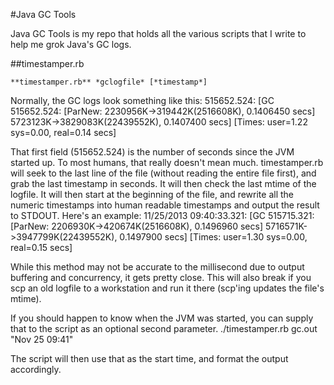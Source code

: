 #Java GC Tools

Java GC Tools is my repo that holds all the various scripts that I write to help me grok Java's GC logs.

##timestamper.rb

    **timestamper.rb** *gclogfile* [*timestamp*] 

Normally, the GC logs look something like this:
    515652.524: [GC 515652.524: [ParNew: 2230956K->319442K(2516608K), 0.1406450 secs] 5723123K->3829083K(22439552K), 0.1407400 secs] [Times: user=1.22 sys=0.00, real=0.14 secs]

That first field (515652.524) is the number of seconds since the JVM started up.  To most humans, that really doesn't mean much.  timestamper.rb will seek to the last line of the file (without reading the entire file first), and grab the last timestamp in seconds.  It will then check the last mtime of the logfile.  It will then start at the beginning of the file, and rewrite all the numeric timestamps into human readable timestamps and output the result to STDOUT.  Here's an example:
    11/25/2013 09:40:33.321: [GC 515715.321: [ParNew: 2206930K->420674K(2516608K), 0.1496960 secs] 5716571K->3947799K(22439552K), 0.1497900 secs] [Times: user=1.30 sys=0.00, real=0.15 secs]

While this method may not be accurate to the millisecond due to output buffering and concurrency, it gets pretty close.  This will also break if you scp an old logfile to a workstation and run it there (scp'ing updates the file's mtime).

If you should happen to know when the JVM was started, you can supply that to the script as an optional second parameter.
    ./timestamper.rb gc.out "Nov 25 09:41"

The script will then use that as the start time, and format the output accordingly.
